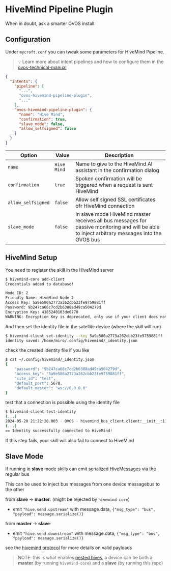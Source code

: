 # HiveMind Pipeline Plugin

When in doubt, ask a smarter OVOS install

## Configuration

Under `mycroft.conf` you can tweak some parameters for HiveMind Pipeline.

> 💡 Learn more about intent pipelines and how to configure them in the [ovos-technical-manual](https://openvoiceos.github.io/ovos-technical-manual/pipelines_overview/)

```json
{
  "intents": {
    "pipeline": [
      "...",
      "ovos-hivemind-pipeline-plugin",
      "..."
    ],
    "ovos-hivemind-pipeline-plugin": {
      "name": "Hive Mind",
      "confirmation": true,
      "slave_mode": false,
      "allow_selfsigned": false
    }
  }
}
```

| Option             | Value       | Description                                                                                                                                    |
|--------------------|-------------|------------------------------------------------------------------------------------------------------------------------------------------------|
| `name`             | `Hive Mind` | Name to give to the HiveMind AI assistant in the confirmation dialog                                                                           |
| `confirmation`     | `true`      | Spoken confirmation will be triggered when a request is sent HiveMind                                                                          |
| `allow_selfsigned` | `false`     | Allow self signed SSL certificates ofr HiveMind connection                                                                                     |
| `slave_mode`       | `false`     | In slave mode HiveMind master receives all bus messages for passive monitoring and will be able to inject arbitrary messages into the OVOS bus |


## HiveMind Setup

You need to register the skill in the HiveMind server
```bash
$ hivemind-core add-client
Credentials added to database!

Node ID: 2
Friendly Name: HiveMind-Node-2
Access Key: 5a9e580a2773a262cbb23fe9759881ff
Password: 9b247ca66c7cd2b6388ad49ca504279d
Encryption Key: 4185240103de0770
WARNING: Encryption Key is deprecated, only use if your client does not support password
```

And then set the identity file in the satellite device (where the skill will run)
```bash
$ hivemind-client set-identity --key 5a9e580a2773a262cbb23fe9759881ff --password 9b247ca66c7cd2b6388ad49ca504279d --host 0.0.0.0 --port 5678 --siteid test
identity saved: /home/miro/.config/hivemind/_identity.json
```

check the created identity file if you like
```bash
$ cat ~/.config/hivemind/_identity.json
{
    "password": "9b247ca66c7cd2b6388ad49ca504279d",
    "access_key": "5a9e580a2773a262cbb23fe9759881ff",
    "site_id": "test",
    "default_port": 5678,
    "default_master": "ws://0.0.0.0"
}
```

test that a connection is possible using the identity file
```bash
$ hivemind-client test-identity
(...)
2024-05-20 21:22:28.003 - OVOS - hivemind_bus_client.client:__init__:112 - INFO - Session ID: 34d75c93-4e65-4ea9-b5f4-87169dcfda01
(...)
== Identity successfully connected to HiveMind!
```

If this step fails, your skill will also fail to connect to HiveMind


## Slave Mode

If running in **slave** mode skills can emit serialized [HiveMessages](https://github.com/JarbasHiveMind/hivemind-websocket-client/blob/dev/hivemind_bus_client/message.py) via the regular bus

This can be used to inject bus messages from one device messagebus to the other

from **slave** -> **master**: (might be rejected by `hivemind-core`)
- emit `"hive.send.upstream"` with message.data, `{"msg_type": "bus", "payload": message.serialize()}`

from **master** -> **slave**:
- emit `"hive.send.downstream"` with message.data, `{"msg_type": "bus", "payload": message.serialize()}`

see the [hivemind protocol](https://jarbashivemind.github.io/HiveMind-community-docs/04_protocol) for more details on valid payloads

> NOTE: this is what enables [nested hives](https://jarbashivemind.github.io/HiveMind-community-docs/15_nested/), a device can be both a **master** (by running `hivemind-core`) and a **slave** (by running this repo)
